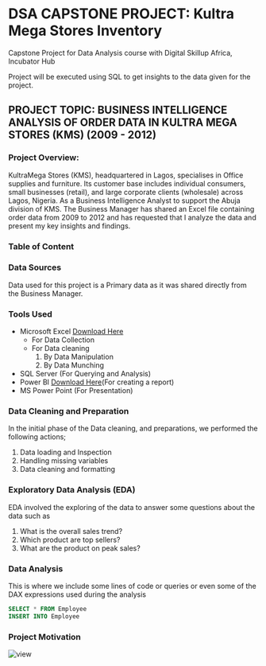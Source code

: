 # DSA CAPSTONE PROJECT: Kultra Mega Stores Inventory

Capstone Project for Data Analysis course with Digital Skillup Africa, Incubator Hub

Project will be executed using SQL to get insights to the data given for the project.

## PROJECT TOPIC: BUSINESS INTELLIGENCE ANALYSIS OF ORDER DATA IN KULTRA MEGA STORES (KMS) (2009 - 2012)

### Project Overview: 
KultraMega Stores (KMS), headquartered in Lagos, specialises in Office supplies and furniture. Its customer base includes individual consumers, small businesses (retail), and large corporate clients (wholesale) across Lagos, Nigeria. 
As a Business Intelligence Analyst to support the Abuja division of KMS. The Business Manager has shared an Excel file containing order data from 2009 to 
2012 and has requested that I analyze the data and present my key insights and findings. 

### Table of Content

### Data Sources
Data used for this project is a Primary data as it was shared directly from the Business Manager. 

### Tools Used
- Microsoft Excel [Download Here](https://canvas.instructure.com/courses/11955369/files/folder/DSA%20Capstone%20Project%20Files?preview=302721273)
  - For Data Collection
  - For Data cleaning
    1. By Data Manipulation
    2. By Data Munching
- SQL Server (For Querying and Analysis)
- Power BI [Download Here](https://www.microsoft.com/en-us/download/details.aspx?id=58494&msockid=2ad5b310958661f015f5a6cb94846071)(For creating a report)
- MS Power Point (For Presentation)

### Data Cleaning and Preparation
In the initial phase of the Data cleaning, and preparations, we performed the following actions;
1. Data loading and Inspection
2. Handling missing variables
3. Data cleaning and formatting

### Exploratory Data Analysis (EDA)
EDA involved the exploring of the data to answer some questions about the data such as
1. What is the overall sales trend?
2. Which product are top sellers?
3. What are the product on peak sales?

### Data Analysis
This is where we include some lines of code or queries or even some of the DAX expressions used during the analysis 

``` SQL
SELECT * FROM Employee
INSERT INTO Employee
```
### Project Motivation
![view](https://github.com/user-attachments/assets/b7ecf8c0-0be4-41af-b492-c50220ed3dad)
